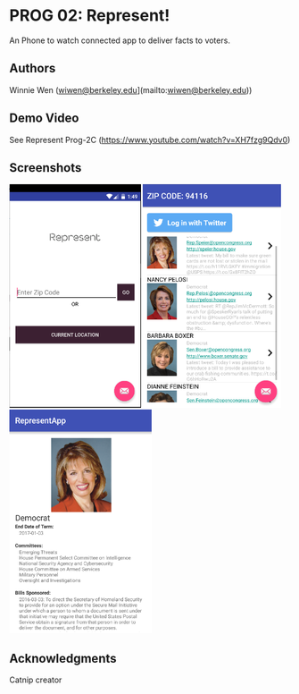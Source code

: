 # PROG 02: Represent!

An Phone to watch connected app to deliver facts to voters. 

## Authors

Winnie Wen (wiwen@berkeley.edu](mailto:wiwen@berkeley.edu))

## Demo Video

See Represent Prog-2C (https://www.youtube.com/watch?v=XH7fzg9Qdv0)

## Screenshots

<img src="screenshots/mainpage.png" height="400" alt="Screenshot"/>
<img src="screenshots/secondpage.png" height="400" alt="Screenshot"/>
<img src="screenshots/thirdpage.png" height="400" alt="Screenshot"/>

## Acknowledgments

Catnip creator
